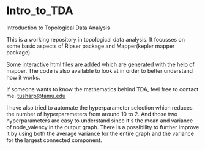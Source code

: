 # Intro_to_TDA
Introduction to Topological Data Analysis

This is a working repository in topological data analysis. It focusses on some basic aspects of Ripser package and Mapper(kepler mapper package).

Some interactive html files are added which are generated with the help of mapper. The code is also available to look at in order to better understand how it works. 

If someone wants to know the mathematics behind TDA, feel free to contact me. 
tusharp@tamu.edu

I have also tried to automate the hyperparameter selection which reduces the number of hyperparameters from around 10 to 2. And those two hyperparameters are easy to understand since it's the mean and variance of node_valency in the output graph. There is a possibility to further improve it by using both the average variance for the entire graph and the variance for the largest connected component. 
